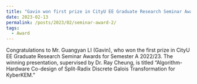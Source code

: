 ```yaml
---
title: "Gavin won first prize in CityU EE Graduate Research Seminar Awards"
date: 2023-02-13
permalink: /posts/2023/02/seminar-award-2/
tags:
  - Award
---
```


Congratulations to Mr. Guangyan LI (Gavin), who won the first prize in CityU EE Graduate Research Seminar Awards for Semester A 2022/23. The winning presentation, supervised by Dr. Ray Cheung, is titled “Algorithm-Hardware Co-design of Split-Radix Discrete Galois Transformation for KyberKEM.”
